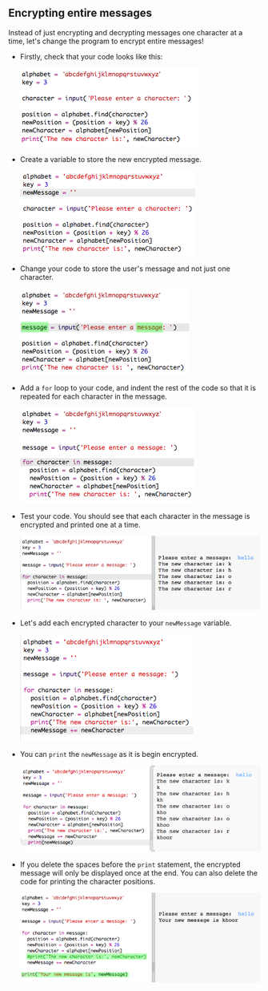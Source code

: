 ## Encrypting entire messages

Instead of just encrypting and decrypting messages one character at a time, let's change the program to encrypt entire messages!

+ Firstly, check that your code looks like this:
    
    ![screenshot](images/messages-character-finished.png)

+ Create a variable to store the new encrypted message.
    
    ![screenshot](images/messages-newmessage.png)

+ Change your code to store the user's message and not just one character.
    
    ![screenshot](images/messages-message.png)

+ Add a `for` loop to your code, and indent the rest of the code so that it is repeated for each character in the message.
    
    ![screenshot](images/messages-loop.png)

+ Test your code. You should see that each character in the message is encrypted and printed one at a time.
    
    ![screenshot](images/messages-loop-test.png)

+ Let's add each encrypted character to your `newMessage` variable.
    
    ![screenshot](images/messges-message-add-character.png)

+ You can `print` the `newMessage` as it is begin encrypted.
    
    ![screenshot](images/messages-print-message-characters.png)

+ If you delete the spaces before the `print` statement, the encrypted message will only be displayed once at the end. You can also delete the code for printing the character positions.
    
    ![screenshot](images/messages-print-message-comment.png)